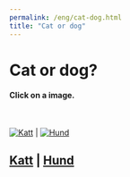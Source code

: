 ```yaml
---
permalink: /eng/cat-dog.html
title: "Cat or dog"
---
```


#  Cat or dog?

#### Click on a image.

<br/>

[![Katt](https://uitpsypro.github.io/2/pic/cat.jpg)](https://uitpsypro.github.io/2/nor/c/info) | [![Hund](https://uitpsypro.github.io/2/pic/dog.jpeg)](https://uitpsypro.github.io/2/nor/d/info)


## [Katt](https://uitpsypro.github.io/2/nor/c/info) | [Hund](https://uitpsypro.github.io/2/nor/d/info)



<!-- 

OLDER SHIT (SEE nor/cat-dog.md for trial and error) 
![Cat](/pic/cat.jpg)  | ![Dog](/pic/dog.jpeg)

[![Cat](/pic/cat.jpg)](https://uitpsypro.github.io/2/eng/c/info)  | [![Dog](/pic/dog.jpeg)](https://uitpsypro.github.io/2/eng/d/info) 



#### [Cat](https://uitpsypro.github.io/2/eng/c/info) | #### [Dog](https://uitpsypro.github.io/2/eng/d/info)


Click the image.

![Katt](/pic/cat.jpg)  | ![Hund](/pic/dog.jpeg)

[![Katt](/pic/cat.jpg)](https://uitpsypro.github.io/2/eng/c/info)  | [![Hund](/pic/dog.jpeg)](https://uitpsypro.github.io/2/eng/d/info) 

[![Katt](https://github.com/uitpsypro/2/blob/main/pic/cat.jpg)](https://uitpsypro.github.io/2/eng/c/info)  | [![Hund](https://github.com/uitpsypro/2/blob/main/pic/dog.jpeg)](https://uitpsypro.github.io/2/eng/d/info) 



#### [Katt](https://uitpsypro.github.io/2/eng/c/info) | [Hund](https://uitpsypro.github.io/2/eng/d/info)
-->
